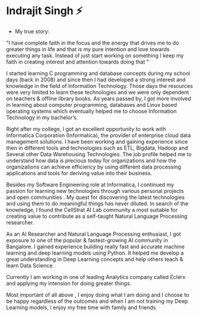 # Indrajit Singh ⚡️

* My true story: 

"I have complete faith in the focus and the energy that drives me to do greater things in life and that is my pure intention and love towards executing any task. Instead of just start working on something I keep my faith in creating interest and attention towards doing that "

I started learning C programming and database concepts during my school days (back in 2008) and since then I had developed a strong interest and knowledge in the field of Information Technology. Those days the resources were very limited to learn these technologies and we were only dependent on teachers & offline library books. As years passed by, I got more involved in learning about computer programming, databases and Linux based operating systems which eventually helped me to choose Information Technology in my bachelor’s.



Right after my college, I got an excellent opportunity to work with Informatica Corporation (Informatica), the provider of enterprise cloud data management solutions. I have been working and gaining experience since then in different tools and technologies such as  ETL, Bigdata, Hadoop and Several other Data Warehousing Technologies. The job profile helped me to understand how data is precious today for organizations and how the organizations can achieve efficiency by using different data processing applications and tools for deriving value into their business.

Besides my Software Engineering role at Informatica, I continued my passion for learning new technologies through various personal projects and open communities . My quest for discovering the latest technologies and using them to do meaningful things has never diluted. In search of the knowledge, I found the CellStrat AI Lab community a most suitable for creating value to contribute as a self-taught Natural Language Processing researcher.



As an AI Researcher and Natural Language Processing enthusiast, I got exposure to one of the popular & fastest-growing AI community in Bangalore. I gained experience building really fast and accurate machine learning and deep learning models using Python. It helped me develop a great understanding in Deep Learning concepts and help others teach & learn Data Science.

Currently I am working in one of leading Analytics company called Eclerx and applying my intension for doing greater things.

Most important of all above ,  I enjoy doing what I am doing and I choose to be happy regardless of the outcomes and when I am not training my Deep Learning models, I enjoy my free time with family and friends.

